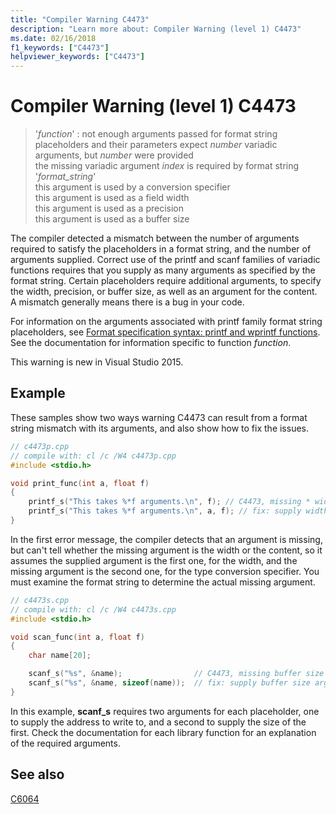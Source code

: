 ```yaml
---
title: "Compiler Warning C4473"
description: "Learn more about: Compiler Warning (level 1) C4473"
ms.date: 02/16/2018
f1_keywords: ["C4473"]
helpviewer_keywords: ["C4473"]
---
```

# Compiler Warning (level 1) C4473

> '*function*' : not enough arguments passed for format string\
> placeholders and their parameters expect *number* variadic arguments, but *number* were provided\
> the missing variadic argument *index* is required by format string '*format_string*'\
> this argument is used by a conversion specifier\
> this argument is used as a field width\
> this argument is used as a precision\
> this argument is used as a buffer size

The compiler detected a mismatch between the number of arguments required to satisfy the placeholders in a format string, and the number of arguments supplied. Correct use of the printf and scanf families of variadic functions requires that you supply as many arguments as specified by the format string. Certain placeholders require additional arguments, to specify the width, precision, or buffer size, as well as an argument for the content. A mismatch generally means there is a bug in your code.

For information on the arguments associated with printf family format string placeholders, see [Format specification syntax: printf and wprintf functions](../../c-runtime-library/format-specification-syntax-printf-and-wprintf-functions.md). See the documentation for information specific to function *function*.

This warning is new in Visual Studio 2015.

## Example

These samples show two ways warning C4473 can result from a format string mismatch with its arguments, and also show how to fix the issues.

```cpp
// c4473p.cpp
// compile with: cl /c /W4 c4473p.cpp
#include <stdio.h>

void print_func(int a, float f)
{
    printf_s("This takes %*f arguments.\n", f); // C4473, missing * width argument
    printf_s("This takes %*f arguments.\n", a, f); // fix: supply width argument
}
```

In the first error message, the compiler detects that an argument is missing, but can't tell whether the missing argument is the width or the content, so it assumes the supplied argument is the first one, for the width, and the missing argument is the second one, for the type conversion specifier. You must examine the format string to determine the actual missing argument.

```cpp
// c4473s.cpp
// compile with: cl /c /W4 c4473s.cpp
#include <stdio.h>

void scan_func(int a, float f)
{
    char name[20];

    scanf_s("%s", &name);                // C4473, missing buffer size argument
    scanf_s("%s", &name, sizeof(name));  // fix: supply buffer size argument
}
```

In this example, **scanf_s** requires two arguments for each placeholder, one to supply the address to write to, and a second to supply the size of the first. Check the documentation for each library function for an explanation of the required arguments.

## See also

[C6064](../../code-quality/c6064.md)
